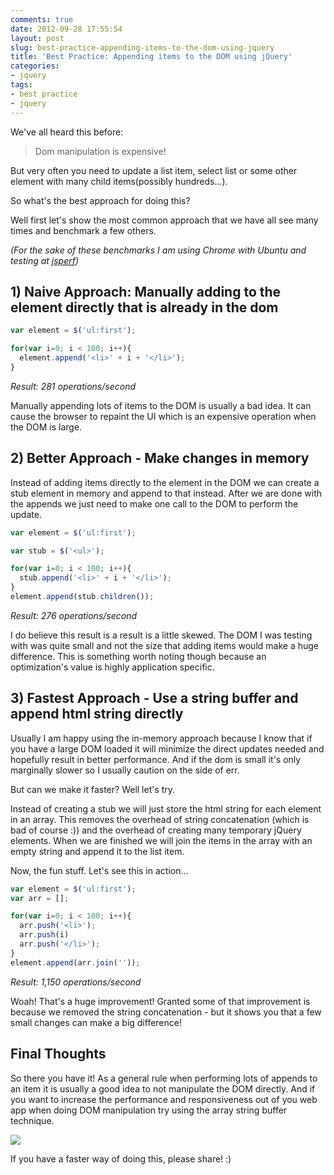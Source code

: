 ```yaml
---
comments: true
date: 2012-09-28 17:55:54
layout: post
slug: best-practice-appending-items-to-the-dom-using-jquery
title: 'Best Practice: Appending items to the DOM using jQuery'
categories:
- jquery
tags:
- best practice
- jquery
---
```


We've all heard this before:


> Dom manipulation is expensive!


But very often you need to update a list item, select list or some other element with many child items(possibly hundreds...).

So what's the best approach for doing this? 

Well first let's show the most common approach that we have all see many times and benchmark a few others.

_(For the sake of these benchmarks I am using Chrome with Ubuntu and testing at [jsperf](http://jsperf.com))_




## 1) Naive Approach: Manually adding to the element directly that is already in the dom

```javascript
var element = $('ul:first');

for(var i=0; i < 100; i++){
  element.append('<li>' + i + '</li>');
}
```

_Result: 281 operations/second_

Manually appending lots of items to the DOM is usually a bad idea.
It can cause the browser to repaint the UI which is an expensive operation when the DOM is large.


## 2) Better Approach - Make changes in memory

Instead of adding items directly to the element in the DOM we can create a stub element in memory and append to that instead. After we are done with the appends we just need to make one call to the DOM to perform the update.

```javascript
var element = $('ul:first');

var stub = $('<ul>');

for(var i=0; i < 100; i++){
  stub.append('<li>' + i + '</li>');
}
element.append(stub.children());
```

_Result: 276 operations/second_

I do believe this result is a result is a little skewed. The DOM I was testing with was quite small and not the size that adding items would make a huge difference. This is something worth noting though because an optimization's value is highly application specific.

## 3) Fastest Approach - Use a string buffer and append html string directly

Usually I am happy using the in-memory approach because I know that if you have a large DOM loaded it will minimize the direct updates needed
and hopefully result in better performance. And if the dom is small it's only marginally slower so I usually caution on the side of err.

But can we make it faster? Well let's try.

Instead of creating a stub we will just store the html string for each element in an array. This removes the overhead of string concatenation (which is bad of course :)) and the overhead of creating many temporary jQuery elements. When we are finished we will join the items in the array with an empty string and append it to the list item.

Now, the fun stuff. Let's see this in action...

```javascript
var element = $('ul:first');
var arr = [];

for(var i=0; i < 100; i++){
  arr.push('<li>');
  arr.push(i)
  arr.push('</li>');
}
element.append(arr.join(''));
```

_Result: 1,150 operations/second_

Woah! That's a huge improvement! Granted some of that improvement is because we removed the string concatenation - but it shows you that a few small changes can make a big difference!

## Final Thoughts

So there you have it! As a general rule when performing lots of appends to an item it is usually a good idea to not manipulate the DOM directly. And if you want to increase the performance and responsiveness out of you web app  when doing DOM manipulation try using the array string buffer technique.

[![](images/posts/append-benchmark.png)](images/posts/append-benchmark.png)

If you have a faster way of doing this, please share! :)
